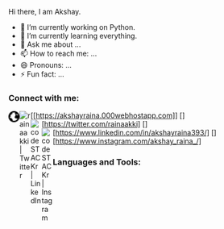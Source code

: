 Hi there, I am Akshay.


- 🔭 I’m currently working on Python.
- 🌱 I’m currently learning everything.
- 💬 Ask me about ...
- 📫 How to reach me: ...
- 😄 Pronouns: ...
- ⚡ Fun fact: ...

### Connect with me:

[<img align="left" alt="codeSTACKr.com" width="22px" src="https://raw.githubusercontent.com/iconic/open-iconic/master/svg/globe.svg" />[https://akshayraina.000webhostapp.com]]
[<img align="left" alt="rainaakki | Twitter" width="22px" src="https://cdn.jsdelivr.net/npm/simple-icons@v3/icons/twitter.svg" />][https://twitter.com/rainaakki]
[<img align="left" alt="codeSTACKr | LinkedIn" width="22px" src="https://cdn.jsdelivr.net/npm/simple-icons@v3/icons/linkedin.svg" />][https://www.linkedin.com/in/akshayraina393/]
[<img align="left" alt="codeSTACKr | Instagram" width="22px" src="https://cdn.jsdelivr.net/npm/simple-icons@v3/icons/instagram.svg" />][https://www.instagram.com/akshay_raina_/]
<br />

### Languages and Tools:

